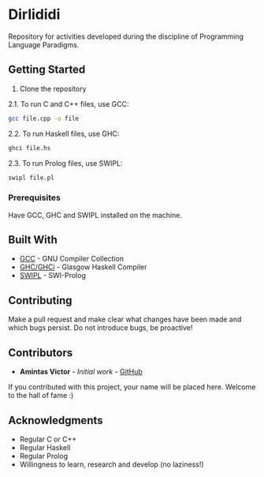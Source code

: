 # Dirlididi
Repository for activities developed during the discipline of Programming Language Paradigms.

## Getting Started
1. Clone the repository

2.1. To run C and C++ files, use GCC:
```bash
gcc file.cpp -o file
```
2.2. To run Haskell files, use GHC:
```bash
ghci file.hs
```
2.3. To run Prolog files, use SWIPL:
```bash
swipl file.pl
```
### Prerequisites
Have GCC, GHC and SWIPL installed on the machine.

## Built With
* [GCC](https://gcc.gnu.org/) - GNU Compiler Collection
* [GHC/GHCi](https://www.haskell.org/ghc/) - Glasgow Haskell Compiler
* [SWIPL](http://www.swi-prolog.org/) - SWI-Prolog

## Contributing
Make a pull request and make clear what changes have been made and which bugs persist. Do not introduce bugs, be proactive!

## Contributors
* **Amintas Victor** - *Initial work* - [GitHub](https://github.com/amintasvrp)

 If you contributed with this project, your name will be placed here. Welcome to the hall of fame :)

## Acknowledgments
* Regular C or C++
* Regular Haskell
* Regular Prolog
* Willingness to learn, research and develop (no laziness!)
